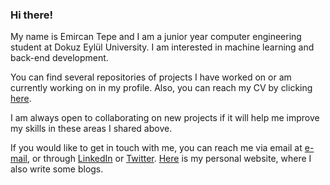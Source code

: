### Hi there!

My name is Emircan Tepe and I am a junior year computer engineering student at Dokuz Eylül University. I am interested in machine learning and back-end development.

You can find several repositories of projects I have worked on or am currently working on in my profile. Also, you can reach my CV by clicking [here](https://github.com/emircan-35/emircan-35/blob/cdd805d6d0f0fe3e38c5d54766758157163a75fe/tepe-emircan-CV.pdf). 

I am always open to collaborating on new projects if it will help me improve my skills in these areas I shared above. 

If you would like to get in touch with me, you can reach me via email at [e-mail](mailto:emircan.tepe@ceng.deu.edu.tr), or through [LinkedIn](https://www.linkedin.com/in/emircantepe/) or [Twitter](https://twitter.com/emircan_tepe1). [Here](http://tepeemircan.com/) is my personal website, where I also write some blogs.
